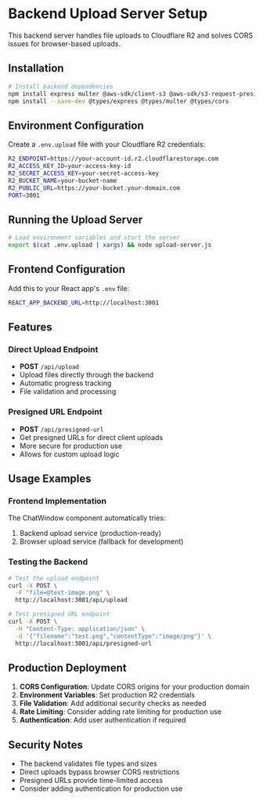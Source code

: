 # Backend Upload Server Setup

This backend server handles file uploads to Cloudflare R2 and solves CORS issues for browser-based uploads.

## Installation

```bash
# Install backend dependencies
npm install express multer @aws-sdk/client-s3 @aws-sdk/s3-request-presigner cors
npm install --save-dev @types/express @types/multer @types/cors
```

## Environment Configuration

Create a `.env.upload` file with your Cloudflare R2 credentials:

```bash
R2_ENDPOINT=https://your-account-id.r2.cloudflarestorage.com
R2_ACCESS_KEY_ID=your-access-key-id
R2_SECRET_ACCESS_KEY=your-secret-access-key
R2_BUCKET_NAME=your-bucket-name
R2_PUBLIC_URL=https://your-bucket.your-domain.com
PORT=3001
```

## Running the Upload Server

```bash
# Load environment variables and start the server
export $(cat .env.upload | xargs) && node upload-server.js
```

## Frontend Configuration

Add this to your React app's `.env` file:

```bash
REACT_APP_BACKEND_URL=http://localhost:3001
```

## Features

### Direct Upload Endpoint
- **POST** `/api/upload`
- Upload files directly through the backend
- Automatic progress tracking
- File validation and processing

### Presigned URL Endpoint
- **POST** `/api/presigned-url`
- Get presigned URLs for direct client uploads
- More secure for production use
- Allows for custom upload logic

## Usage Examples

### Frontend Implementation

The ChatWindow component automatically tries:
1. Backend upload service (production-ready)
2. Browser upload service (fallback for development)

### Testing the Backend

```bash
# Test the upload endpoint
curl -X POST \
  -F "file=@test-image.png" \
  http://localhost:3001/api/upload

# Test presigned URL endpoint
curl -X POST \
  -H "Content-Type: application/json" \
  -d '{"filename":"test.png","contentType":"image/png"}' \
  http://localhost:3001/api/presigned-url
```

## Production Deployment

1. **CORS Configuration**: Update CORS origins for your production domain
2. **Environment Variables**: Set production R2 credentials
3. **File Validation**: Add additional security checks as needed
4. **Rate Limiting**: Consider adding rate limiting for production use
5. **Authentication**: Add user authentication if required

## Security Notes

- The backend validates file types and sizes
- Direct uploads bypass browser CORS restrictions
- Presigned URLs provide time-limited access
- Consider adding authentication for production use